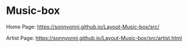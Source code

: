 # Music-box

Home Page: https://sonnyonni.github.io/Layout-Music-box/src/

Artist Page: https://sonnyonni.github.io/Layout-Music-box/src/artist.html
